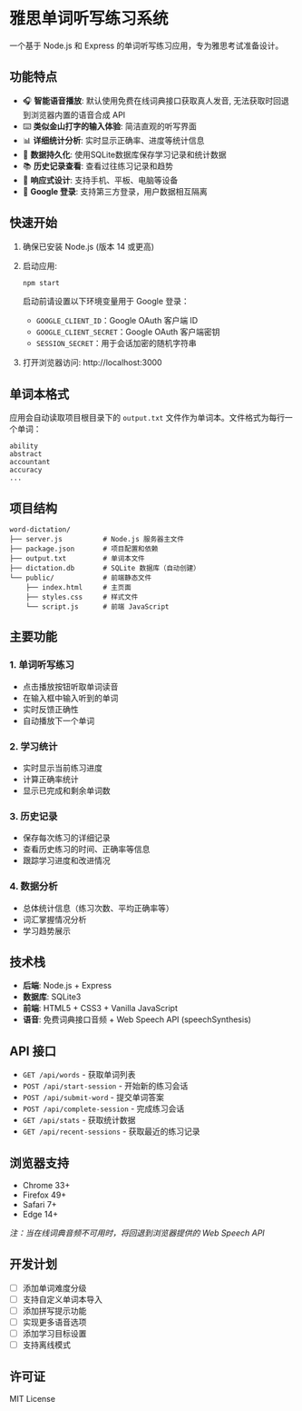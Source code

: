 # 雅思单词听写练习系统

一个基于 Node.js 和 Express 的单词听写练习应用，专为雅思考试准备设计。

## 功能特点

 - 🎧 **智能语音播放**: 默认使用免费在线词典接口获取真人发音, 无法获取时回退到浏览器内置的语音合成 API
- ⌨️ **类似金山打字的输入体验**: 简洁直观的听写界面
- 📊 **详细统计分析**: 实时显示正确率、进度等统计信息
- 💾 **数据持久化**: 使用SQLite数据库保存学习记录和统计数据
- 📚 **历史记录查看**: 查看过往练习记录和趋势
- 📱 **响应式设计**: 支持手机、平板、电脑等设备
- 🔐 **Google 登录**: 支持第三方登录，用户数据相互隔离

## 快速开始

1. 确保已安装 Node.js (版本 14 或更高)

2. 启动应用:
   ```bash
   npm start
   ```

   启动前请设置以下环境变量用于 Google 登录：
   - `GOOGLE_CLIENT_ID`：Google OAuth 客户端 ID
   - `GOOGLE_CLIENT_SECRET`：Google OAuth 客户端密钥
   - `SESSION_SECRET`：用于会话加密的随机字符串

3. 打开浏览器访问: http://localhost:3000

## 单词本格式

应用会自动读取项目根目录下的 `output.txt` 文件作为单词本。文件格式为每行一个单词：

```
ability
abstract
accountant
accuracy
...
```

## 项目结构

```
word-dictation/
├── server.js          # Node.js 服务器主文件
├── package.json       # 项目配置和依赖
├── output.txt         # 单词本文件
├── dictation.db       # SQLite 数据库（自动创建）
└── public/            # 前端静态文件
    ├── index.html     # 主页面
    ├── styles.css     # 样式文件
    └── script.js      # 前端 JavaScript
```

## 主要功能

### 1. 单词听写练习
- 点击播放按钮听取单词读音
- 在输入框中输入听到的单词
- 实时反馈正确性
- 自动播放下一个单词

### 2. 学习统计
- 实时显示当前练习进度
- 计算正确率统计
- 显示已完成和剩余单词数

### 3. 历史记录
- 保存每次练习的详细记录
- 查看历史练习的时间、正确率等信息
- 跟踪学习进度和改进情况

### 4. 数据分析
- 总体统计信息（练习次数、平均正确率等）
- 词汇掌握情况分析
- 学习趋势展示

## 技术栈

- **后端**: Node.js + Express
- **数据库**: SQLite3
- **前端**: HTML5 + CSS3 + Vanilla JavaScript
 - **语音**: 免费词典接口音频 + Web Speech API (speechSynthesis)

## API 接口

- `GET /api/words` - 获取单词列表
- `POST /api/start-session` - 开始新的练习会话
- `POST /api/submit-word` - 提交单词答案
- `POST /api/complete-session` - 完成练习会话
- `GET /api/stats` - 获取统计数据
- `GET /api/recent-sessions` - 获取最近的练习记录

## 浏览器支持

- Chrome 33+
- Firefox 49+
- Safari 7+
- Edge 14+

*注：当在线词典音频不可用时，将回退到浏览器提供的 Web Speech API*

## 开发计划

- [ ] 添加单词难度分级
- [ ] 支持自定义单词本导入
- [ ] 添加拼写提示功能
- [ ] 实现更多语音选项
- [ ] 添加学习目标设置
- [ ] 支持离线模式

## 许可证

MIT License
